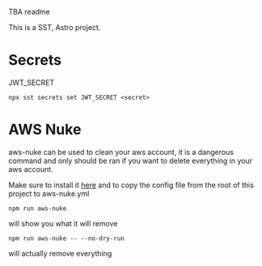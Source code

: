 TBA readme

This is a SST, Astro project.

# Secrets

JWT_SECRET

```
npx sst secrets set JWT_SECRET <secret>
```

# AWS Nuke

aws-nuke can be used to clean your aws account, it is a dangerous command and only should be ran if you want to delete everything in your aws account.

Make sure to install it [here]() and to copy the config file from the root of this project to aws-nuke.yml

```
npm run aws-nuke
```

will show you what it will remove

```
npm run aws-nuke -- --no-dry-run
```

will actually remove everything
